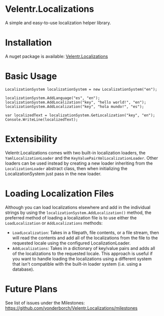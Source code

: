 # Velentr.Localizations
A simple and easy-to-use localization helper library.

# Installation
A nuget package is available: [Velentr.Localizations](https://www.nuget.org/packages/Velentr.Localizations/)

# Basic Usage
```
LocalizationSystem localizationSystem = new LocalizationSystem("en");

localizationSystem.AddLanguage("es", "en");
localizationSystem.AddLocalization("key", "hello world!", "en");
localizationSystem.AddLocalization("key", "hola mundo!", "es");

var localizedText = localizationSystem.GetLocalization("key", "en");
Console.WriteLine(localizedText);
```

# Extensibility
Velentr.Localizations comes with two built-in localization loaders, the `YamlLocalizationLoader` and the `KeyValuePairXmlLocalizationLoader`. Other loaders can be used instead by creating a new loader inheriting from the `LocalizationLoader` abstract class, then when initializing the LocalizationSystem just pass in the new loader.

# Loading Localization Files
Although you can load localizations elsewhere and add in the individual strings by using the `localizationSystem.AddLocalization()` method, the preferred method of loading a localization file is to use either the `LoadLocalization` or `AddLocalizations` methods:
- `LoadLocalization`: Takes in a filepath, file contents, or a file stream, then will read the contents and add all of the localizations from the file to the requested locale using the configured LocalizationLoader.
- `AddLocalizations`: Takes in a dictionary of key/value pairs and adds all of the localizations to the requested locale. This approach is useful if you want to handle loading the localizations using a different system that isn't compatible with the built-in loader system (i.e. using a database).

# Future Plans
See list of issues under the Milestones: https://github.com/vonderborch/Velentr.Localizations/milestones
